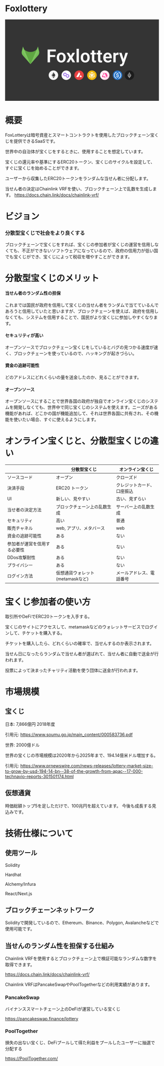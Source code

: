 # Foxlottery

![](img/header-logs.png)

# 概要
FoxLotteryは暗号資産とスマートコントラクトを使用したブロックチェーン宝くじを提供できるSaaSです。

世界中の自治体が宝くじをするときに、使用することを想定しています。

宝くじの還元率や基準にするERC20トークン、宝くじのサイクルを設定して、すぐに宝くじを始めることができます。

ユーザーから収集したERC20トークンをランダムな当せん者に分配します。

当せん者の決定はChainlink VRFを使い、ブロックチェーン上で乱数を生成します。
https://docs.chain.link/docs/chainlink-vrf/

# ビジョン
### 分散型宝くじで社会をより良くする

ブロックチェーンで宝くじをすれば、宝くじの参加者が宝くじの運営を信用しなくても、不正ができないソフトウェアになっているので、政府の信用力が低い国でも宝くじができ、宝くじによって税収を増やすことができます。

# 分散型宝くじのメリット
#### 当せん者のランダム性の担保

これまでは国民が政府を信用して宝くじの当せん者をランダムで当てているんであろうと信用していたと思いますが、ブロックチェーンを使えば、政府を信用しなくても、システムを信用することで、国民がより宝くじに参加しやすくなります。

#### セキュリティが高い
オープンソースでブロックチェーン宝くじをしているとバグの見つかる速度が速く、ブロックチェーンを使っているので、ハッキングが起きづらい。

#### 資金の追跡可能性
どのアドレスにどれくらいの量を送金したのか、見ることができます。

#### オープンソース
オープンソースにすることで世界各国の政府が独自でオンライン宝くじのシステムを開発しなくても、世界中で同じ宝くじのシステムを使えます。ニーズがある機能があれば、どこかの国が機能追加して、それは世界各国に共有され、その機能を使いたい場合、すぐに使えるようにします。

# オンライン宝くじと、分散型宝くじの違い

|    |  分散型宝くじ  |  オンライン宝くじ  |
| ---- | ---- | ---- |
|  ソースコード  |  オープン  |  クローズド |
|  決済手段  |  ERC20 トークン  | クレジットカード、口座振込 |
|  UI  |  新しい、見やすい  | 古い、見ずらい |
|  当せ者の決定方法  |  ブロックチェーン上の乱数生成  | サーバー上の乱数生成 |
|  セキュリティ  | 高い | 普通 |
|  販売チャネル  |  web, アプリ、メタバース  | web |
|  資金の追跡可能性  | ある | ない |
|  参加者が運営を信用する必要性  | ある | ない |
| DDos攻撃耐性 | ある | ない |
| プライバシー | ある | ない |
| ログイン方法 | 仮想通貨ウォレット(metamaskなど) | メールアドレス、電話番号 |

# 宝くじ参加者の使い方
取引所やDeFiでERC20トークンを入手する。

宝くじのサイトにアクセスして、metamaskなどのウォレットサービスでログインして、チケットを購入する。

チケットを購入したら、どれくらいの確率で、当せんするのか表示されます。

当せん日になったらランダムで当せん者が選ばれて、当せん者に自動で送金が行われます。

投票によって決まったチャリティ活動を使う団体に送金が行われます。

# 市場規模
## 宝くじ
日本: 7,866億円 2018年度

引用元: https://www.soumu.go.jp/main_content/000583736.pdf

世界: 2000億ドル

世界の宝くじの市場規模は2020年から2025年まで、194.14億米ドル増加する。

引用元: https://www.prnewswire.com/news-releases/lottery-market-size-to-grow-by-usd-194-14-bn--38-of-the-growth-from-apac--17-000-technavio-reports-301501174.html

## 仮想通貨
時価総額トップ5を足しただけで、100兆円を超えています。
今後も成長する見込みです。

# 技術仕様について
## 使用ツール
Solidity

Hardhat

Alchemy/Infura

React/Next.js

## ブロックチェーンネットワーク
Solidityで開発しているので、Ethereum、Binance、Polygon, Avalancheなどで使用可能です。

## 当せんのランダム性を担保する仕組み
Chainlink VRFを使用するとブロックチェーン上で検証可能なランダムな数字を取得できます。

https://docs.chain.link/docs/chainlink-vrf/

Chainlink VRFはPancakeSwapやPoolTogetherなどの利用実績があります。

### PancakeSwap
バイナンススマートチェーン上のDeFiが運営している宝くじ

https://pancakeswap.finance/lottery

### PoolTogether
損失の出ない宝くじ、DeFiプールして得た利益をプールしたユーザーに抽選で分配する

https://PoolTogether.com/

